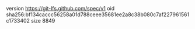version https://git-lfs.github.com/spec/v1
oid sha256:bf134caccc56258a01d788ceee35681ee2a8c38b080c7af227961561c1733402
size 8849
